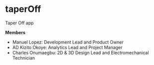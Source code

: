 # taperOff
Taper Off app

**Members**
- Manuel Lopez: Development Lead and Product Owner
- AD Kizito Okoye: Analytics Lead and Project Manager
- Charles Onumaegbu: 2D & 3D Design Lead and Electromechanical Technician
